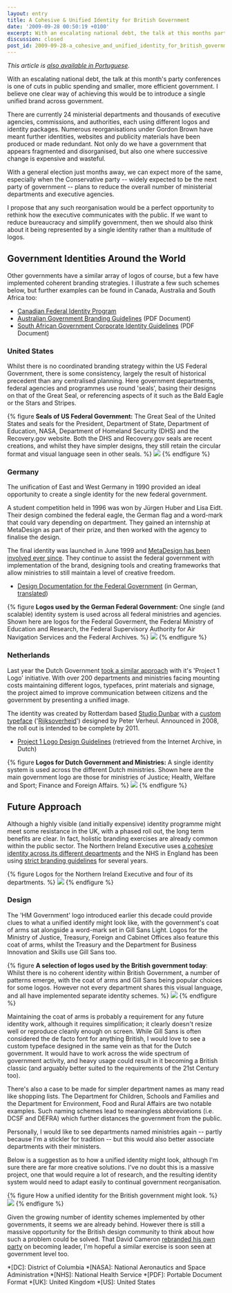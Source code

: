 ```yaml
---
layout: entry
title: A Cohesive & Unified Identity for British Government
date: '2009-09-28 00:50:19 +0100'
excerpt: With an escalating national debt, the talk at this months party conferences is of cuts to public spending and smaller, more efficient government. I believe one clear way of achieving this would be to introduce a single unified brand across government.
discussion: closed
post_id: 2009-09-28-a_cohesive_and_unified_identity_for_british_government
---
```

*This article is [also available in Portuguese][br-pt].*

With an escalating national debt, the talk at this month's party conferences is one of cuts in public spending and smaller, more efficient government. I believe one clear way of achieving this would be to introduce a single unified brand across government.

There are currently 24 ministerial departments and thousands of executive agencies, commissions, and authorities, each using different logos and identity packages. Numerous reorganisations under Gordon Brown have meant further identities, websites and publicity materials have been produced or made redundant. Not only do we have a government that appears fragmented and disorganised, but also one where successive change is expensive and wasteful.

With a general election just months away, we can expect more of the same, especially when the Conservative party -- widely expected to be the next party of government -- plans to reduce the overall number of ministerial departments and executive agencies.

I propose that any such reorganisation would be a perfect opportunity to rethink how the executive communicates with the public. If we want to reduce bureaucracy and simplify government, then we should also think about it being represented by a single identity rather than a multitude of logos.

## Government Identities Around the World
Other governments have a similar array of logos of course, but a few have implemented coherent branding strategies. I illustrate a few such schemes below, but further examples can be found in Canada, Australia and South Africa too:

* [Canadian Federal Identity Program](http://www.tbs-sct.gc.ca/fip-pcim/index-eng.asp)
* [Australian Government Branding Guidelines](http://www.pmc.gov.au/guidelines/docs/design_guidelines_PMC.pdf) (PDF Document)
* [South African Government Corporate Identity Guidelines](http://www.gcis.gov.za/services/govt/corpid.pdf) (PDF Document)

### United States
Whilst there is no coordinated branding strategy within the US Federal Government, there is some consistency, largely the result of historical precedent than any centralised planning. Here government departments, federal agencies and programmes use round 'seals', basing their designs on that of the Great Seal, or referencing aspects of it such as the Bald Eagle or the Stars and Stripes.

{% figure <strong>Seals of US Federal Government:</strong> The Great Seal of the United States and seals for the President, Department of State, Department of Education, NASA, Department of Homeland Security (DHS) and the Recovery.gov website. Both the DHS and Recovery.gov seals are recent creations, and whilst they have simpler designs, they still retain the circular format and visual language seen in other seals. %}
![](/assets/images/2009/09/usgovernmentseals.png)
{% endfigure %}

### Germany
The unification of East and West Germany in 1990 provided an ideal opportunity to create a single identity for the new federal government.

A student competition held in 1996 was won by Jürgen Huber and Lisa Eidt. Their design combined the federal eagle, the German flag and a word-mark that could vary depending on department. They gained an internship at MetaDesign as part of their prize, and then worked with the agency to finalise the design.

The final identity was launched in June 1999 and [MetaDesign has been involved ever since][1]. They continue to assist the federal government with implementation of the brand, designing tools and creating frameworks that allow ministries to still maintain a level of creative freedom.

* [Design Documentation for the Federal Government](http://styleguide.bundesregierung.de/) (in German, [translated](http://www.systranet.com/turl/?systranuid=aHR0cC1zdHlsZWd1aWRlLmJ1bmRlc3JlZ2llcnVuZy5kZS9kZV9lbg==))

{% figure <strong>Logos used by the German Federal Government:</strong> One single (and scalable) identity system is used across all federal ministries and agencies. Shown here are logos for the Federal Goverment, the Federal Ministry of Education and Research, the Federal Supervisory Authority for Air Navigation Services and the Federal Archives. %}
![](/assets/images/2009/09/germangovernment.png)
{% endfigure %}

### Netherlands
Last year the Dutch Government [took a similar approach][2] with it's 'Project 1 Logo' initiative. With over 200 departments and ministries facing mounting costs maintaining different logos, typefaces, print materials and signage, the project aimed to improve communication between citizens and the government by presenting a unified image.

The identity was created by Rotterdam based [Studio Dunbar][3] with a [custom typeface][4] ('[Rijksoverheid][5]') designed by Peter Verheul. Announced in 2008, the roll out is intended to be complete by 2011.

* [Project 1 Logo Design Guidelines](http://web.archive.org/web/20110228221006/http://rijkshuisstijl.communicatieplein.nl/) (retrieved from the Internet Archive, in Dutch)

{% figure <strong>Logos for Dutch Government and Ministries:</strong> A single identity system is used across the different Dutch ministries. Shown here are the main government logo are those for ministries of Justice; Health, Welfare and Sport; Finance and Foreign Affairs. %}
![](/assets/images/2009/09/dutchgovernment.png)
{% endfigure %}

## Future Approach

Although a highly visible (and initially expensive) identity programme might meet some resistance in the UK, with a phased roll out, the long term benefits are clear. In fact, holistic branding exercises are already common within the public sector. The Northern Ireland Executive uses [a cohesive identity across its different departments][6] and the NHS in England has been using [strict branding guidelines][7] for several years.

{% figure Logos for the Northern Ireland Executive and four of its departments. %}
![](/assets/images/2009/09/niexecutive.png)
{% endfigure %}

### Design
The 'HM Government' logo introduced earlier this decade could provide clues to what a unified identify might look like, with the government's coat of arms sat alongside a word-mark set in Gill Sans Light. Logos for the Ministry of Justice, Treasury, Foreign and Cabinet Offices also feature this coat of arms, whilst the Treasury and the Department for Business Innovation and Skills use Gill Sans too.

{% figure <strong>A selection of logos used by the British government today</strong>: Whilst there is no coherent identity within British Government, a number of patterns emerge, with the coat of arms and Gill Sans being popular choices for some logos. However not every department shares this visual language, and all have implemented separate identity schemes. %}
![](/assets/images/2009/09/ukgovernmentnow.png)
{% endfigure %}

Maintaining the coat of arms is probably a requirement for any future identity work, although it requires simplification; it clearly doesn't resize well or reproduce cleanly enough on screen. While Gill Sans is often considered the de facto font for anything British, I would love to see a custom typeface designed in the same vein as that for the Dutch government. It would have to work across the wide spectrum of government activity, and heavy usage could result in it becoming a British classic (and arguably better suited to the requirements of the 21st Century too).

There's also a case to be made for simpler department names as many read like shopping lists. The Department for Children, Schools and Families and the Department for Environment, Food and Rural Affairs are two notable examples. Such naming schemes lead to meaningless abbreviations (i.e. DCSF and DEFRA) which further distances the government from the public.

Personally, I would like to see departments named ministries again -- partly because I'm a stickler for tradition -- but this would also better associate departments with their ministers.

Below is a suggestion as to how a unified identity might look, although I'm sure there are far more creative solutions. I've no doubt this is a massive project, one that would require a lot of research, and the resulting identity system would need to adapt easily to continual government reorganisation.

{% figure How a unified identity for the British government might look. %}
![](/assets/images/2009/09/ukgovernmentproposal.png)
{% endfigure %}

Given the growing number of identity schemes implemented by other governments, it seems we are already behind. However there is still a massive opportunity for the British design community to think about how such a problem could be solved. That David Cameron [rebranded his own party][8] on becoming leader, I'm hopeful a similar exercise is soon seen at government level too.

[br-pt]: http://logobr.org/branding/design-governamental-uma-identidade-coesa-e-unificada-para-o-governo-britanico/
[1]: http://www.metadesign.de/html/en/2381.html
[2]: http://www.design.nl/item/new_logo_for_the_dutch_national_government
[3]: http://www.studiodumbar.com/
[4]: http://www.designworkplan.com/typography-fonts/rijksoverheid-sans-serif.htm
[5]: http://www.farhill.nl/01_typefaces/Rijksoverheid.html
[6]: http://www.northernireland.gov.uk/index/gov.htm
[7]: http://www.nhsidentity.nhs.uk/
[8]: http://news.bbc.co.uk/1/hi/uk_politics/5348630.stm

*[DC]: District of Columbia
*[NASA]: National Aeronautics and Space Administration
*[NHS]: National Health Service
*[PDF]: Portable Document Format
*[UK]: United Kingdom
*[US]: United States